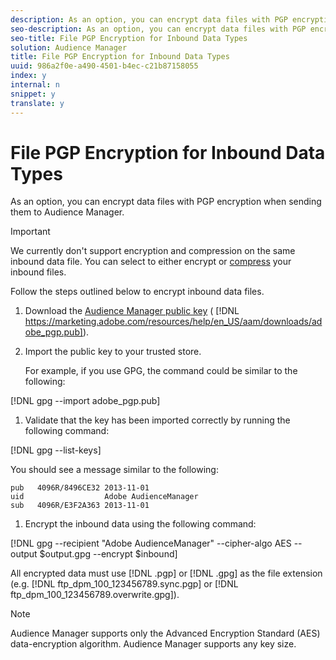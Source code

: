 ```yaml
---
description: As an option, you can encrypt data files with PGP encryption when sending them to Audience Manager.
seo-description: As an option, you can encrypt data files with PGP encryption when sending them to Audience Manager.
seo-title: File PGP Encryption for Inbound Data Types
solution: Audience Manager
title: File PGP Encryption for Inbound Data Types
uuid: 986a2f0e-a490-4501-b4ec-c21b87158055
index: y
internal: n
snippet: y
translate: y
---
```


# File PGP Encryption for Inbound Data Types

As an option, you can encrypt data files with PGP encryption when sending them to Audience Manager.

<!-- c_encryption.xml -->

>[!IMPORTANT]
>
>We currently don't support encryption and compression on the same inbound data file. You can select to either encrypt or [compress](../../../c_integration/sending-audience-data/batch-data-transfer-explained/inbound-file-compression.md#concept_7D6FA8BA759143EFBEDB16589BF6EC40) your inbound files.

Follow the steps outlined below to encrypt inbound data files.

1. Download the [Audience Manager public key](https://marketing.adobe.com/resources/help/en_US/aam/downloads/adobe_pgp.pub) ( [!DNL https://marketing.adobe.com/resources/help/en_US/aam/downloads/adobe_pgp.pub]). 
1. Import the public key to your trusted store.

   For example, if you use GPG, the command could be similar to the following:

[!DNL gpg --import adobe_pgp.pub] 

1. Validate that the key has been imported correctly by running the following command:

[!DNL gpg --list-keys]

   You should see a message similar to the following:

   ```
   pub   4096R/8496CE32 2013-11-01
   uid                  Adobe AudienceManager
   sub   4096R/E3F2A363 2013-11-01
   
   ```

1. Encrypt the inbound data using the following command:

[!DNL gpg --recipient "Adobe AudienceManager" --cipher-algo AES --output $output.gpg --encrypt $inbound]

   All encrypted data must use [!DNL .pgp] or [!DNL .gpg] as the file extension (e.g. [!DNL ftp_dpm_100_123456789.sync.pgp] or [!DNL ftp_dpm_100_123456789.overwrite.gpg]).

   >[!NOTE]
   >
   >Audience Manager supports only the Advanced Encryption Standard (AES) data-encryption algorithm. Audience Manager supports any key size.

